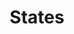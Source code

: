 ---
word: "true"

types: "word"

title: "States"

categories: ['']

tags: ['States']

arabic: 'حالات'

arexps: []

enwords: ['States']

enexps: []

arlexicons: 'ح'

enlexicons: 'S'

authors: ['Ruqayya Roshdy']

translators: ['X']

citations: 'تطبيقات أساسية في المعالجة الآلية للغة العربية'

sources: 'مركز الملك عبدالله بن عبدالعزيز الدولي لخدمة اللغة العربية'

slug: ""
---